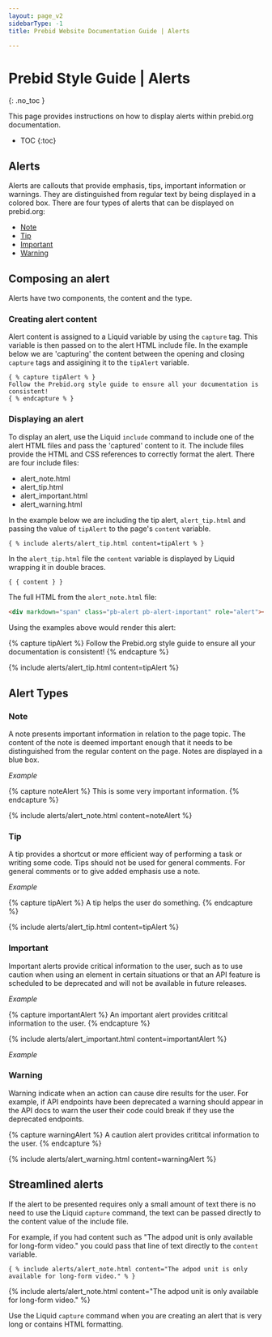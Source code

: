 ```yaml
---
layout: page_v2
sidebarType: -1
title: Prebid Website Documentation Guide | Alerts

---
```


# Prebid Style Guide | Alerts

{: .no_toc }

This page provides instructions on how to display alerts within prebid.org documentation.

- TOC
{:toc}

## Alerts

Alerts are callouts that provide emphasis, tips, important information or warnings. They are distinguished from regular text by being displayed in a colored box. There are four types of alerts that can be displayed on prebid.org:

- [Note](#note)
- [Tip](#tip)  
- [Important](#important)
- [Warning](#warning)

## Composing an alert

Alerts have two components, the content and the type.

### Creating alert content

Alert content is assigned to a Liquid variable by using the `capture` tag. This variable is then passed on to the alert HTML include file. In the example below we are 'capturing' the content between the opening and closing `capture` tags and assigining it to the `tipAlert` variable.

```text
{ % capture tipAlert % }
Follow the Prebid.org style guide to ensure all your documentation is consistent!
{ % endcapture % }
```

### Displaying an alert

To display an alert, use the Liquid `include` command to include one of the alert HTML files and pass the 'captured' content to it. The include files provide the HTML and CSS references to correctly format the alert. There are four include files:

- alert_note.html
- alert_tip.html
- alert_important.html
- alert_warning.html

In the example below we are including the tip alert, `alert_tip.html` and passing the value of `tipAlert` to the page's `content` variable.

```text
{ % include alerts/alert_tip.html content=tipAlert % }
```

In the `alert_tip.html` file the `content` variable is displayed by Liquid wrapping it in double braces.

```html
{ { content } }
```

The full HTML from the `alert_note.html` file:

```html
<div markdown="span" class="pb-alert pb-alert-important" role="alert"><i class="fa fa-exclamation-circle"></i> <b>Important:</b> {{include.content}}</div>
```

Using the examples above would render this alert:

{% capture tipAlert %}
Follow the Prebid.org style guide to ensure all your documentation is consistent!
{% endcapture %}

{% include alerts/alert_tip.html content=tipAlert %}

## Alert Types

### Note

A note presents important information in relation to the page topic. The content of the note is deemed important enough that it needs to be distinguished from the regular content on the page. Notes are displayed in a blue box.

*Example*

{% capture noteAlert %}
This is some very important information.
{% endcapture %}

{% include alerts/alert_note.html content=noteAlert %}

### Tip

A tip provides a shortcut or more efficient way of performing a task or writing some code. Tips should not be used for general comments. For general comments or to give added emphasis use a note.

*Example*

{% capture tipAlert %}
A tip helps the user do something.
{% endcapture %}

{% include alerts/alert_tip.html content=tipAlert %}

### Important

Important alerts provide critical information to the user, such as to use caution when using an element in certain situations or that an API feature is scheduled to be deprecated and will not be available in future releases.

*Example*

{% capture importantAlert %}
An important alert provides crititcal information to the user.
{% endcapture %}

{% include alerts/alert_important.html content=importantAlert %}

*Example*

### Warning

Warning indicate when an action can cause dire results for the user. For example, if API endpoints have been deprecated a warning should appear in the API docs to warn the user their code could break if they use the deprecated endpoints.

{% capture warningAlert %}
A caution alert provides crititcal information to the user.
{% endcapture %}

{% include alerts/alert_warning.html content=warningAlert %}

## Streamlined alerts

If the alert to be presented requires only a small amount of text there is no need to use the Liquid `capture` command, the text can be passed directly to the content value of the include file.

For example, if you had content such as "The adpod unit is only available for long-form video." you could pass that line of text directly to the `content` variable.

```text
{ % include alerts/alert_note.html content="The adpod unit is only available for long-form video." % }
```

{% include alerts/alert_note.html content="The adpod unit is only available for long-form video." %}

Use the Liquid `capture` command when you are creating an alert that is very long or contains HTML formatting.

